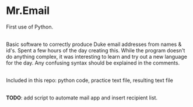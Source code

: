 # Mr.Email
First use of Python. <br><br>

Basic software to correctly produce Duke email addresses from names &amp; id's. Spent a few hours of the day creating this. While the program doesn't do anything complex, it was interesting to learn and try out a new language for the day. Any confusing syntax should be explained in the comments.<br><br>

Included in this repo: python code, practice text file, resulting text file<br><br>

**TODO**: add script to automate mail app and insert recipient list.

